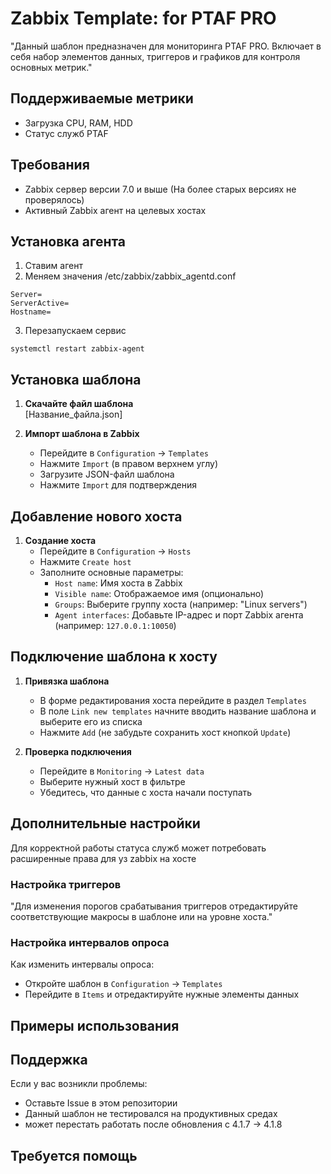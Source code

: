 # Zabbix Template: for PTAF PRO
"Данный шаблон предназначен для мониторинга PTAF PRO. Включает в себя набор элементов данных, триггеров и графиков для контроля основных метрик."

## Поддерживаемые метрики
- Загрузка CPU, RAM, HDD
- Статус служб PTAF

## Требования
- Zabbix сервер версии 7.0 и выше (На более старых версиях не проверялось)
- Активный Zabbix агент на целевых хостах

## Установка агента

1. Ставим агент
2. Меняем значения /etc/zabbix/zabbix_agentd.conf
```
Server=
ServerActive=
Hostname=

```
3. Перезапускаем сервис
```
systemctl restart zabbix-agent
```


## Установка шаблона

1. **Скачайте файл шаблона**  
   [Название_файла.json]

2. **Импорт шаблона в Zabbix**  
   - Перейдите в `Configuration` → `Templates`  
   - Нажмите `Import` (в правом верхнем углу)  
   - Загрузите JSON-файл шаблона  
   - Нажмите `Import` для подтверждения  

## Добавление нового хоста

1. **Создание хоста**  
   - Перейдите в `Configuration` → `Hosts`  
   - Нажмите `Create host`  
   - Заполните основные параметры:  
     - `Host name`: Имя хоста в Zabbix  
     - `Visible name`: Отображаемое имя (опционально)  
     - `Groups`: Выберите группу хоста (например: "Linux servers")  
     - `Agent interfaces`: Добавьте IP-адрес и порт Zabbix агента (например: `127.0.0.1:10050`)  

## Подключение шаблона к хосту

1. **Привязка шаблона**  
   - В форме редактирования хоста перейдите в раздел `Templates`  
   - В поле `Link new templates` начните вводить название шаблона и выберите его из списка  
   - Нажмите `Add` (не забудьте сохранить хост кнопкой `Update`)  

2. **Проверка подключения**  
   - Перейдите в `Monitoring` → `Latest data`  
   - Выберите нужный хост в фильтре  
   - Убедитесь, что данные с хоста начали поступать  

## Дополнительные настройки
Для корректной работы статуса служб может потребовать расширенные права для уз zabbix на хосте


### Настройка триггеров
"Для изменения порогов срабатывания триггеров отредактируйте соответствующие макросы в шаблоне или на уровне хоста."

### Настройка интервалов опроса
Как изменить интервалы опроса:  
- Откройте шаблон в `Configuration` → `Templates`  
- Перейдите в `Items` и отредактируйте нужные элементы данных  

## Примеры использования


## Поддержка
Если у вас возникли проблемы:  
- Оставьте Issue в этом репозитории  
- Данный шаблон не тестировался на продуктивных средах
- может перестать работать после обновления с 4.1.7 -> 4.1.8

## Требуется помощь

